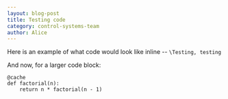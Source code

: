```yaml
---
layout: blog-post
title: Testing code
category: control-systems-team
author: Alice
---
```


Here is an example of what code would look like inline -- `\Testing, testing`

<!--more-->

And now, for a larger code block:

    @cache
    def factorial(n):
        return n * factorial(n - 1)


